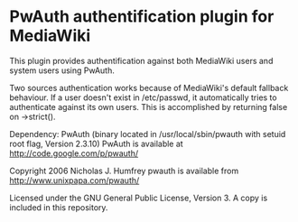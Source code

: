 # PwAuth authentification plugin for MediaWiki

This plugin provides authentification against both MediaWiki users and system users using PwAuth.

Two sources authentication works because of MediaWiki's default fallback behaviour. If a user doesn't exist in /etc/passwd, it automatically tries to 
authenticate against its own users. This is accomplished by returning false on ->strict().

Dependency: PwAuth (binary located in /usr/local/sbin/pwauth with setuid root flag, Version 2.3.10)
PwAuth is available at http://code.google.com/p/pwauth/

Copyright 2006 Nicholas J. Humfrey
pwauth is available from http://www.unixpapa.com/pwauth/

Licensed under the GNU General Public License, Version 3. A copy is included in this repository.
